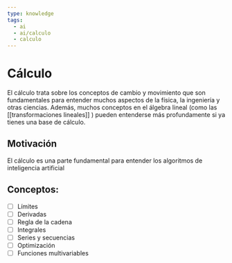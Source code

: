 ```yaml
---
type: knowledge
tags:
  - ai
  - ai/calculo
  - calculo
---
```

# Cálculo
El cálculo trata sobre los conceptos de cambio y movimiento que son fundamentales para entender muchos aspectos de la física, la ingeniería y otras ciencias. Además, muchos conceptos en el álgebra lineal (como las [[transformaciones lineales]] ) pueden entenderse más profundamente si ya tienes una base de cálculo.
## Motivación
El cálculo es una parte fundamental para entender los algoritmos de inteligencia artificial

## Conceptos:
- [ ] Límites
- [ ] Derivadas
- [ ] Regla de la cadena
- [ ] Integrales
- [ ] Series y secuencias
- [ ] Optimización
- [ ] Funciones multivariables